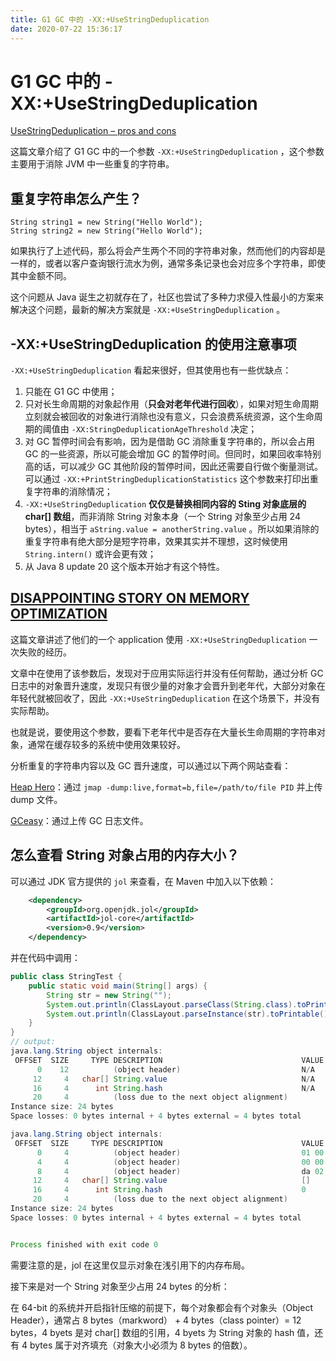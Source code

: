 ```yaml
---
title: G1 GC 中的 -XX:+UseStringDeduplication
date: 2020-07-22 15:36:17
---
```

# G1 GC 中的 -XX:+UseStringDeduplication

[UseStringDeduplication – pros and cons](https://jaxenter.com/duplicate-strings-158567.html)

这篇文章介绍了 G1 GC 中的一个参数 `-XX:+UseStringDeduplication` ，这个参数主要用于消除 JVM 中一些重复的字符串。

## 重复字符串怎么产生？

```vim
String string1 = new String("Hello World");
String string2 = new String("Hello World");
```

如果执行了上述代码，那么将会产生两个不同的字符串对象，然而他们的内容却是一样的，或者以客户查询银行流水为例，通常多条记录也会对应多个字符串，即使其中金额不同。

这个问题从 Java 诞生之初就存在了，社区也尝试了多种力求侵入性最小的方案来解决这个问题，最新的解决方案就是 `-XX:+UseStringDeduplication` 。

## -XX:+UseStringDeduplication 的使用注意事项

`-XX:+UseStringDeduplication` 看起来很好，但其使用也有一些优缺点：

1. 只能在 G1 GC 中使用；
2. 只对长生命周期的对象起作用（**只会对老年代进行回收**），如果对短生命周期立刻就会被回收的对象进行消除也没有意义，只会浪费系统资源，这个生命周期的阈值由 `-XX:StringDeduplicationAgeThreshold` 决定；
3. 对 GC 暂停时间会有影响，因为是借助 GC 消除重复字符串的，所以会占用 GC 的一些资源，所以可能会增加 GC 的暂停时间。但同时，如果回收率特别高的话，可以减少 GC 其他阶段的暂停时间，因此还需要自行做个衡量测试。可以通过 `-XX:+PrintStringDeduplicationStatistics` 这个参数来打印出重复字符串的消除情况；
4. `-XX:+UseStringDeduplication` **仅仅是替换相同内容的 Sting 对象底层的 char\[\] 数组**，而非消除 String 对象本身（一个 String 对象至少占用 24 bytes），相当于 `aString.value = anotherString.value` 。所以如果消除的重复字符串有绝大部分是短字符串，效果其实并不理想，这时候使用 `String.intern()` 或许会更有效；
5. 从 Java 8 update 20 这个版本开始才有这个特性。

## [DISAPPOINTING STORY ON MEMORY OPTIMIZATION](https://blog.gceasy.io/2018/07/17/disappointing-story-on-memory-optimization/)

这篇文章讲述了他们的一个 application 使用 `-XX:+UseStringDeduplication` 一次失败的经历。

文章中在使用了该参数后，发现对于应用实际运行并没有任何帮助，通过分析 GC 日志中的对象晋升速度，发现只有很少量的对象才会晋升到老年代，大部分对象在年轻代就被回收了，因此 `-XX:+UseStringDeduplication` 在这个场景下，并没有实际帮助。

也就是说，要使用这个参数，要看下老年代中是否存在大量长生命周期的字符串对象，通常在缓存较多的系统中使用效果较好。

分析重复的字符串内容以及 GC 晋升速度，可以通过以下两个网站查看：

[Heap Hero](https://heaphero.io/heap-index.jsp)：通过 `jmap -dump:live,format=b,file=/path/to/file PID` 并上传 dump 文件。

[GCeasy](https://gceasy.io/gc-index.jsp)：通过上传 GC 日志文件。

## 怎么查看 String 对象占用的内存大小？

可以通过 JDK 官方提供的 `jol` 来查看，在 Maven 中加入以下依赖：

```xml
    <dependency>
        <groupId>org.openjdk.jol</groupId>
        <artifactId>jol-core</artifactId>
        <version>0.9</version>
    </dependency>
```

并在代码中调用：

```java
public class StringTest {
    public static void main(String[] args) {
        String str = new String("");
        System.out.println(ClassLayout.parseClass(String.class).toPrintable());
        System.out.println(ClassLayout.parseInstance(str).toPrintable());
    }
}
// output:
java.lang.String object internals:
 OFFSET  SIZE     TYPE DESCRIPTION                               VALUE
      0    12          (object header)                           N/A
     12     4   char[] String.value                              N/A
     16     4      int String.hash                               N/A
     20     4          (loss due to the next object alignment)
Instance size: 24 bytes
Space losses: 0 bytes internal + 4 bytes external = 4 bytes total

java.lang.String object internals:
 OFFSET  SIZE     TYPE DESCRIPTION                               VALUE
      0     4          (object header)                           01 00 00 00 (00000001 00000000 00000000 00000000) (1)
      4     4          (object header)                           00 00 00 00 (00000000 00000000 00000000 00000000) (0)
      8     4          (object header)                           da 02 00 f8 (11011010 00000010 00000000 11111000) (-134216998)
     12     4   char[] String.value                              []
     16     4      int String.hash                               0
     20     4          (loss due to the next object alignment)
Instance size: 24 bytes
Space losses: 0 bytes internal + 4 bytes external = 4 bytes total


Process finished with exit code 0
```

需要注意的是，jol 在这里仅显示对象在浅引用下的内存布局。

接下来是对一个 String 对象至少占用 24 bytes 的分析：

在 64-bit 的系统并开启指针压缩的前提下，每个对象都会有个对象头（Object Header），通常占 8 bytes（markword） + 4 bytes（class pointer）= 12 bytes，4 byets 是对 char\[\] 数组的引用，4 byets 为 String 对象的 hash 值，还有 4 bytes 属于对齐填充（对象大小必须为 8 bytes 的倍数）。

